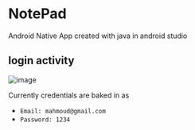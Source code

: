 # NotePad
 Android Native App created with java in android studio

## login activity

![image](https://user-images.githubusercontent.com/70591959/138995596-3794ed3f-a2b5-4f23-b280-87c78372ec9d.png)

Currently credentials are baked in as 
- `Email: mahmoud@gmail.com`
- `Password: 1234`
